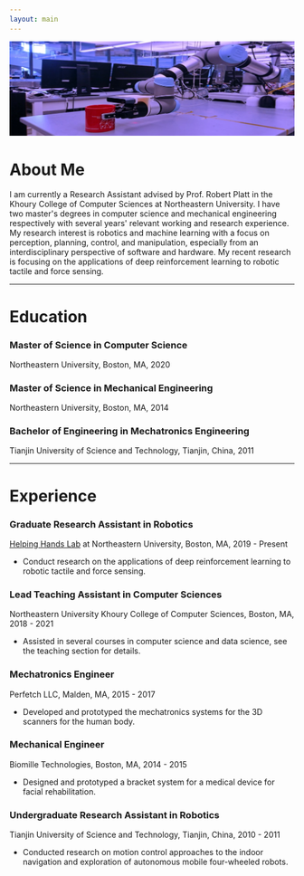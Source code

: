 ```yaml
---
layout: main
---
```


![cover](assets/images/header_img.jpg)

# About Me

I am currently a Research Assistant advised by Prof. Robert Platt in the Khoury College of Computer Sciences at Northeastern University. I have two master's degrees in computer science and mechanical engineering respectively with several years' relevant working and research experience. My research interest is robotics and machine learning with a focus on perception, planning, control, and manipulation, especially from an interdisciplinary perspective of software and hardware. My recent research is focusing on the applications of deep reinforcement learning to robotic tactile and force sensing.

* * *

# Education

### Master of Science in Computer Science

Northeastern University, Boston, MA, 2020

### Master of Science in Mechanical Engineering

Northeastern University, Boston, MA, 2014

### Bachelor of Engineering in Mechatronics Engineering

Tianjin University of Science and Technology, Tianjin, China, 2011

* * *

# Experience

### Graduate Research Assistant in Robotics

[Helping Hands Lab](https://www2.ccs.neu.edu/research/helpinghands/index.html) at Northeastern University, Boston, MA, 2019 - Present

- Conduct research on the applications of deep reinforcement learning to robotic tactile and force sensing.

### Lead Teaching Assistant in Computer Sciences

Northeastern University Khoury College of Computer Sciences, Boston, MA, 2018 - 2021

- Assisted in several courses in computer science and data science, see the teaching section for details.

### Mechatronics Engineer

Perfetch LLC, Malden, MA, 2015 - 2017

- Developed and prototyped the mechatronics systems for the 3D scanners for the human body.

### Mechanical Engineer

Biomille Technologies, Boston, MA, 2014 - 2015

- Designed and prototyped a bracket system for a medical device for facial rehabilitation.

### Undergraduate Research Assistant in Robotics

Tianjin University of Science and Technology, Tianjin, China, 2010 - 2011

- Conducted research on motion control approaches to the indoor navigation and exploration of autonomous mobile four-wheeled robots.
